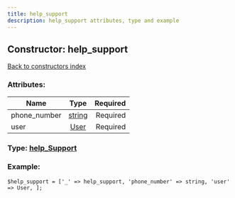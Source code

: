 ```yaml
---
title: help_support
description: help_support attributes, type and example
---
```

## Constructor: help\_support  
[Back to constructors index](index.md)



### Attributes:

| Name     |    Type       | Required |
|----------|:-------------:|---------:|
|phone\_number|[string](../types/string.md) | Required|
|user|[User](../types/User.md) | Required|



### Type: [help\_Support](../types/help_Support.md)


### Example:

```
$help_support = ['_' => help_support, 'phone_number' => string, 'user' => User, ];
```